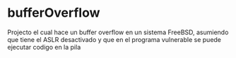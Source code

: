 # bufferOverflow
Projecto el cual hace un buffer overflow en un sistema FreeBSD, asumiendo que tiene el ASLR desactivado y que en el programa vulnerable se puede ejecutar codigo en la pila
